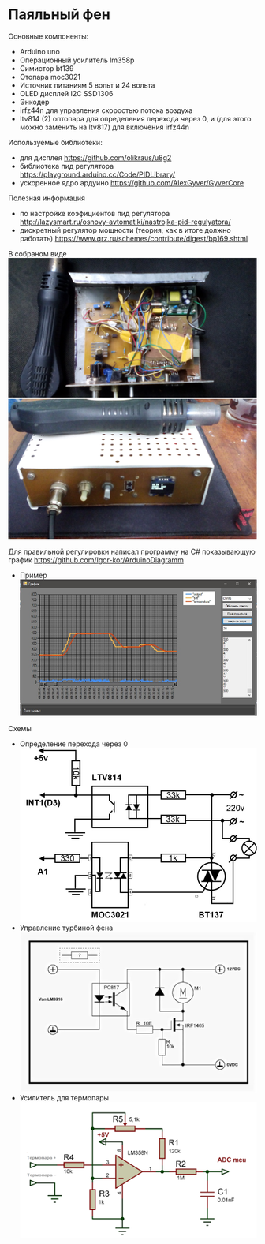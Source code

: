 # Паяльный фен

 Основные компоненты:
- Arduino uno
- Операционный усилитель lm358p
- Симистор bt139
- Отопара moc3021
- Источник питаниям 5 вольт и 24 вольта
- OLED дисплей I2C SSD1306
- Энкодер 
- irfz44n для управления скоростью потока воздуха
- ltv814 (2) оптопара для определения перехода через 0, и (для этого можно заменить на ltv817) для включения irfz44n

Используемые библиотеки:
- для дисплея https://github.com/olikraus/u8g2
- библиотека пид регулятора https://playground.arduino.cc/Code/PIDLibrary/
- ускоренное ядро ардуино https://github.com/AlexGyver/GyverCore

Полезная информация
- по настройке коэфициентов пид регулятора http://lazysmart.ru/osnovy-avtomatiki/nastrojka-pid-regulyatora/
- дискретный регулятор мощности (теория, как в итоге должно работать) https://www.qrz.ru/schemes/contribute/digest/bp169.shtml

В собраном виде
![скрин](https://github.com/Igor-kor/SolderingStantion/blob/master/img/foto3.jpg)
![скрин](https://github.com/Igor-kor/SolderingStantion/blob/master/img/foto4.jpg)

Для правильной регулировки написал программу на C# показывающую график https://github.com/Igor-kor/ArduinoDiagramm
- Пример
![скрин](https://github.com/Igor-kor/SolderingStantion/blob/master/img/screenshot-diagram.jpg)

Схемы
- Определение перехода через 0
![скрин](https://github.com/Igor-kor/SolderingStantion/blob/master/img/cheme1.jpg)
- Управление турбиной фена
![скрин](https://github.com/Igor-kor/SolderingStantion/blob/master/img/cheme2.jpg)
- Усилитель для термопары
![скрин](https://github.com/Igor-kor/SolderingStantion/blob/master/img/cheme3.png)

